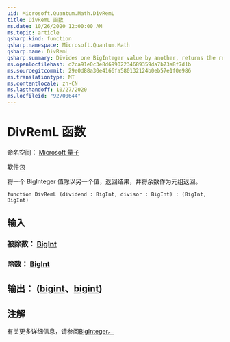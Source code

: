 ```yaml
---
uid: Microsoft.Quantum.Math.DivRemL
title: DivRemL 函数
ms.date: 10/26/2020 12:00:00 AM
ms.topic: article
qsharp.kind: function
qsharp.namespace: Microsoft.Quantum.Math
qsharp.name: DivRemL
qsharp.summary: Divides one BigInteger value by another, returns the result and the remainder as a tuple.
ms.openlocfilehash: d2ca91e0c3e8d69902234689359da7b73a8f7d1b
ms.sourcegitcommit: 29e0d88a30e4166fa580132124b0eb57e1f0e986
ms.translationtype: MT
ms.contentlocale: zh-CN
ms.lasthandoff: 10/27/2020
ms.locfileid: "92700644"
---
```

# <a name="divreml-function"></a>DivRemL 函数

命名空间： [Microsoft 量子](xref:Microsoft.Quantum.Math)

软件包 [](https://nuget.org/packages/)


将一个 BigInteger 值除以另一个值，返回结果，并将余数作为元组返回。

```qsharp
function DivRemL (dividend : BigInt, divisor : BigInt) : (BigInt, BigInt)
```


## <a name="input"></a>输入

### <a name="dividend--bigint"></a>被除数： [BigInt](xref:microsoft.quantum.lang-ref.bigint)




### <a name="divisor--bigint"></a>除数： [BigInt](xref:microsoft.quantum.lang-ref.bigint)





## <a name="output--bigintbigint"></a>输出： ([bigint](xref:microsoft.quantum.lang-ref.bigint)、[bigint](xref:microsoft.quantum.lang-ref.bigint)) 



## <a name="remarks"></a>注解

有关更多详细信息，请参阅[BigInteger。](https://docs.microsoft.com/dotnet/api/system.numerics.biginteger.divrem)